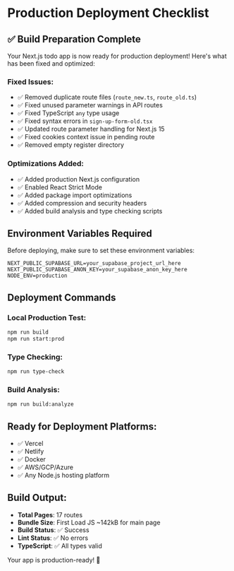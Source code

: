 # Production Deployment Checklist

## ✅ Build Preparation Complete

Your Next.js todo app is now ready for production deployment! Here's what has been fixed and optimized:

### Fixed Issues:
- ✅ Removed duplicate route files (`route_new.ts`, `route_old.ts`)
- ✅ Fixed unused parameter warnings in API routes
- ✅ Fixed TypeScript `any` type usage
- ✅ Fixed syntax errors in `sign-up-form-old.tsx`
- ✅ Updated route parameter handling for Next.js 15
- ✅ Fixed cookies context issue in pending route
- ✅ Removed empty register directory

### Optimizations Added:
- ✅ Added production Next.js configuration
- ✅ Enabled React Strict Mode
- ✅ Added package import optimizations
- ✅ Added compression and security headers
- ✅ Added build analysis and type checking scripts

## Environment Variables Required

Before deploying, make sure to set these environment variables:

```env
NEXT_PUBLIC_SUPABASE_URL=your_supabase_project_url_here
NEXT_PUBLIC_SUPABASE_ANON_KEY=your_supabase_anon_key_here
NODE_ENV=production
```

## Deployment Commands

### Local Production Test:
```bash
npm run build
npm run start:prod
```

### Type Checking:
```bash
npm run type-check
```

### Build Analysis:
```bash
npm run build:analyze
```

## Ready for Deployment Platforms:
- ✅ Vercel
- ✅ Netlify  
- ✅ Docker
- ✅ AWS/GCP/Azure
- ✅ Any Node.js hosting platform

## Build Output:
- **Total Pages**: 17 routes
- **Bundle Size**: First Load JS ~142kB for main page
- **Build Status**: ✅ Success
- **Lint Status**: ✅ No errors
- **TypeScript**: ✅ All types valid

Your app is production-ready! 🚀
